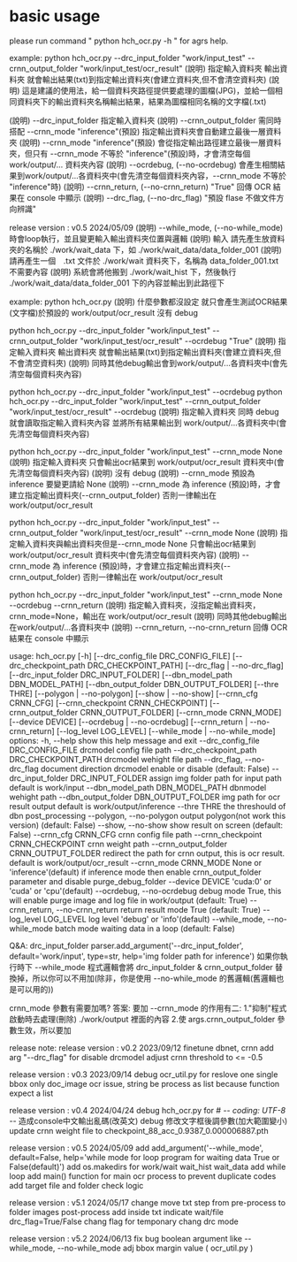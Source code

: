 # basic usage
please run command " python hch_ocr.py -h " for agrs help.

example:
python hch_ocr.py --drc_input_folder "work/input_test" --crnn_output_folder "work/input_test/ocr_result"
(說明) 指定輸入資料夾 輸出資料夾 就會輸出結果(txt)到指定輸出資料夾(會建立資料夾,但不會清空資料夾)
(說明) 這是建議的使用法，給一個資料夾路徑提供要處理的圖檔(JPG)，並給一個相同資料夾下的輸出資料夾名稱輸出結果，結果為圖檔相同名稱的文字檔(.txt)

(說明) --drc_input_folder 指定輸入資料夾
(說明) --crnn_output_folder 需同時搭配 --crnn_mode "inference"(預設) 指定輸出資料夾會自動建立最後一層資料夾
(說明) --crnn_mode "inference"(預設) 會從指定輸出路徑建立最後一層資料夾，但只有 --crnn_mode 不等於 "inference"(預設)時，才會清空每個work/output/... 資料夾內容
(說明) --ocrdebug, (--no-ocrdebug) 會產生相關結果到work/output/...各資料夾中(會先清空每個資料夾內容，--crnn_mode 不等於 "inference"時)
(說明) --crnn_return, (--no-crnn_return) "True" 回傳 OCR 結果在 console 中顯示
(說明) --drc_flag, (--no-drc_flag) "預設 flase 不做文件方向辨識"

release version : v0.5 2024/05/09
(說明) --while_mode, (--no-while_mode) 時會loop執行，並且變更輸入輸出資料夾位置與邏輯
(說明) 輸入 請先產生放資料夾的名稱於 ./work/wait_data 下，如 ./work/wait_data/data_folder_001
(說明) 請再產生一個　.txt 文件於 ./work/wait 資料夾下，名稱為 data_folder_001.txt 不需要內容
(說明) 系統會將他搬到 ./work/wait_hist 下，然後執行 ./work/wait_data/data_folder_001 下的內容並輸出到此路徑下

example:
python hch_ocr.py 
(說明) 什麼參數都沒設定 就只會產生測試OCR結果(文字檔)於預設的 work/output/ocr_result 沒有 debug

python hch_ocr.py --drc_input_folder "work/input_test" --crnn_output_folder "work/input_test/ocr_result" --ocrdebug "True"
(說明) 指定輸入資料夾 輸出資料夾 就會輸出結果(txt)到指定輸出資料夾(會建立資料夾,但不會清空資料夾) 
(說明) 同時其他debug輸出會到work/output/...各資料夾中(會先清空每個資料夾內容)

python hch_ocr.py --drc_input_folder "work/input_test" --ocrdebug
python hch_ocr.py --drc_input_folder "work/input_test" --crnn_output_folder "work/input_test/ocr_result" --ocrdebug
(說明) 指定輸入資料夾 同時 debug 就會讀取指定輸入資料夾內容 並將所有結果輸出到 work/output/...各資料夾中(會先清空每個資料夾內容)

python hch_ocr.py --drc_input_folder "work/input_test" --crnn_mode None
(說明) 指定輸入資料夾 只會輸出ocr結果到 work/output/ocr_result 資料夾中(會先清空每個資料夾內容)
(說明) 沒有 debug
(說明) --crnn_mode 預設為 inference 要變更請給 None
(說明) --crnn_mode 為 inference (預設)時，才會建立指定輸出資料夾(--crnn_output_folder) 否則一律輸出在 work/output/ocr_result

python hch_ocr.py --drc_input_folder "work/input_test" --crnn_output_folder "work/input_test/ocr_result" --crnn_mode None
(說明) 指定輸入資料夾與輸出資料夾但是--crnn_mode None 只會輸出ocr結果到 work/output/ocr_result 資料夾中(會先清空每個資料夾內容)
(說明) --crnn_mode 為 inference (預設)時，才會建立指定輸出資料夾(--crnn_output_folder) 否則一律輸出在 work/output/ocr_result

python hch_ocr.py --drc_input_folder "work/input_test" --crnn_mode None --ocrdebug --crnn_return
(說明) 指定輸入資料夾，沒指定輸出資料夾，crnn_mode=None，輸出在 work/output/ocr_result
(說明) 同時其他debug輸出在work/output/...各資料夾中
(說明) --crnn_return, --no-crnn_return 回傳 OCR 結果在 console 中顯示

usage: hch_ocr.py [-h] [--drc_config_file DRC_CONFIG_FILE] [--drc_checkpoint_path DRC_CHECKPOINT_PATH] [--drc_flag | --no-drc_flag] [--drc_input_folder DRC_INPUT_FOLDER] [--dbn_model_path DBN_MODEL_PATH]
                  [--dbn_output_folder DBN_OUTPUT_FOLDER] [--thre THRE] [--polygon | --no-polygon] [--show | --no-show] [--crnn_cfg CRNN_CFG] [--crnn_checkpoint CRNN_CHECKPOINT]
                  [--crnn_output_folder CRNN_OUTPUT_FOLDER] [--crnn_mode CRNN_MODE] [--device DEVICE] [--ocrdebug | --no-ocrdebug] [--crnn_return | --no-crnn_return] [--log_level LOG_LEVEL]
                  [--while_mode | --no-while_mode]
options:
  -h, --help            show this help message and exit
  --drc_config_file DRC_CONFIG_FILE
                        drcmodel config file path
  --drc_checkpoint_path DRC_CHECKPOINT_PATH
                        drcmodel wehight file path
  --drc_flag, --no-drc_flag
                        document direction drcmodel enable or disable (default: False)
  --drc_input_folder DRC_INPUT_FOLDER
                        assign img folder path for input path default is work/input
  --dbn_model_path DBN_MODEL_PATH
                        dbnmodel wehight path
  --dbn_output_folder DBN_OUTPUT_FOLDER
                        img path for ocr result output default is work/output/inference
  --thre THRE           the threshould of dbn post_processing
  --polygon, --no-polygon
                        output polygon(not work this version) (default: False)
  --show, --no-show     show result on screen (default: False)
  --crnn_cfg CRNN_CFG   crnn config file path
  --crnn_checkpoint CRNN_CHECKPOINT
                        crnn weight path
  --crnn_output_folder CRNN_OUTPUT_FOLDER
                        redirect the path for crnn output, this is ocr result. default is work/output/ocr_result
  --crnn_mode CRNN_MODE
                        None or 'inference'(default) if inference mode then enable crnn_output_folder parameter and disable purge_debug_folder
  --device DEVICE       'cuda:0' or 'cuda' or 'cpu'(default)
  --ocrdebug, --no-ocrdebug
                        debug mode True, this will enable purge image and log file in work/output (default: True)
  --crnn_return, --no-crnn_return
                        return result mode True (default: True)
  --log_level LOG_LEVEL
                        log level 'debug' or 'info'(default)
  --while_mode, --no-while_mode
                        batch mode waiting data in a loop (default: False)

Q&A:
drc_input_folder 
parser.add_argument('--drc_input_folder', default='work/input', type=str, help='img folder path for inference')
如果你執行時下 --while_mode 程式邏輯會將 drc_input_folder & crnn_output_folder 替換掉，所以你可以不用加(除非，你是使用 --no-while_mode 的舊邏輯(舊邏輯也是可以用的))

crnn_mode 參數有需要加嗎? 答案: 要加
--crnn_mode 的作用有二: 1."抑制"程式啟動時去處理(刪除) ./work/output 裡面的內容 2.使 args.crnn_output_folder 參數生效，所以要加


release note:
release version : v0.2 2023/09/12 
finetune dbnet, crnn
add arg "--drc_flag" for disable drcmodel
adjust crnn threshold to <= -0.5 

release version : v0.3 2023/09/14
debug ocr_util.py for reslove one single bbox only doc_image ocr issue, string be process as list because function expect a list

release version : v0.4 2024/04/24
debug hch_ocr.py for # -*- coding: UTF-8 -*- 造成console中文輸出亂碼(改英文)
debug 修改文字框後調參數(加大範圍變小)
update crnn weight file to checkpoint_88_acc_0.9387_0.000006887.pth

release version : v0.5 2024/05/09
add add_argument('--while_mode', default=False, help='while mode for loop program for waiting data True or False(default)')
add os.makedirs for work/wait wait_hist wait_data
add while loop
add main() function for main ocr process to prevent duplicate codes 
add target file and folder check logic

release version : v5.1 2024/05/17
change move txt step from pre-process to folder images post-process
add inside txt indicate wait/file drc_flag=True/False chang flag for temponary chang drc mode 

release version : v5.2 2024/06/13
fix bug boolean argument like --while_mode, --no-while_mode
adj bbox margin value ( ocr_util.py )

